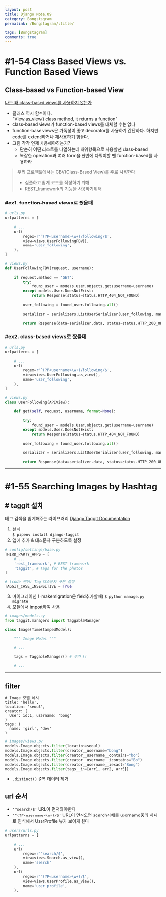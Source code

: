 ```yaml
---
layout: post
title: Django Note.09
category: Bongstagram
permalink: /Bongstagram/:title/

tags: [Bongstagram]
comments: true
---
```


# #1-54 Class Based Views vs. Function Based Views

## Class-based vs Function-based View
[나는 왜 class-based views를 사용하지 않는가](https://simpleisbetterthancomplex.com/article/2017/03/21/class-based-views-vs-function-based-views.html)

* 클래스 역시 함수이다.  
"View.as_view() class method, it returns a function"
* class-based views가 function-based views를 대체할 수는 없다
* function-base views은 가독성이 좋고 decorator를 사용하기 간단하다. 하지만 code를 extend하거나 재사용하기 힘들다.
* 그럼 각각 언제 사용해야하는가?
    * 단순히 어떤 리스트를 나열하는데 하위항목으로 사용할땐 class-based
    * 복잡한 operation과 여러 form을 한번에 다뤄야할 땐 function-based를 사용하라

>우리 프로젝트에서는 CBV(Class-Based View)를 주로 사용한다
>* 심플하고 쉽게 코드를 작성하기 위해
>* REST_framework의 기능을 사용하기위해

### #ex1. function-based views로 짰을때
```python
# urls.py
urlpatterns = [
  
    # ...
    url(
        regex=r'^(?P<username>\w+)/following/$',
        view=views.UserFollowingFBV(),
        name='user_following',
    ),
]

# views.py
def UserFollowingFBV(request, username):
    
    if request.method == 'GET':
        try:
            found_user = models.User.objects.get(username=username)
        except models.User.DoesNotExist:
            return Response(status=status.HTTP_404_NOT_FOUND)
        
        user_following = found_user.following.all()
        
        serializer = serializers.ListUserSerializer(user_following, many=True)
        
        return Response(data=serializer.data, status=status.HTTP_200_OK)
```
### #ex2. class-based views로 짰을때
```python
# urls.py
urlpatterns = [
  
    # ...
    url(
        regex=r'^(?P<username>\w+)/following/$',
        view=views.UserFollowing.as_view(),
        name='user_following',
    ),
]

# views.py
class UserFollowing(APIView):
    
    def get(self, request, username, format=None):
        
        try:
            found_user = models.User.objects.get(username=username)
        except models.User.DoesNotExist:
            return Response(status=status.HTTP_404_NOT_FOUND)
        
        user_following = found_user.following.all()
        
        serializer = serializers.ListUserSerializer(user_following, many=True)
        
        return Response(data=serializer.data, status=status.HTTP_200_OK)
```

---
# #1-55 Searching Images by Hashtag

## # taggit 설치
태그 검색을 쉽게해주는 라이브러리 [Django Taggit Documentation](https://django-taggit.readthedocs.io/en/latest/)
1. 설치  
`$ pipenv install django-taggit`
2. 앱에 추가 & 대소문자 구분하도록 설정
```python
# config/settings/base.py
THIRD_PARTY_APPS = [
    # ...
    'rest_framework', # REST framework
    'taggit', # Tags for the photos
]

# (code 맨뒤) Tag 대소문자 구분 설정
TAGGIT_CASE_INSENSITIVE = True
```
3. 마이그레이션 ! (makemigration은 field추가할때)
`$ python manage.py migrate`
4. 모듈에서 import하여 사용  
```python
# images/models.py
from taggit.managers import TaggableManager

class Image(TimeStampedModel):

    """ Image Model """

    # ...
    
    tags = TaggableManager() # 추가 !!
    
    # ...
```

---

## filter

```
# Image 모델 예시
title: 'hello',
location: 'seoul',
creator: (
  User: id:1, username: 'bong'
)
tags: (
  name: 'girl', 'dev'
)
```
```python
# images/views.py
models.Image.objects.filter(location=seoul)
models.Image.objects.filter(creator__username="bong")
models.Image.objects.filter(creator__username__contains="bo")
models.Image.objects.filter(creator__username__icontains="Bo")
models.Image.objects.filter(creator__username__iexact="Bong")
models.Image.objects.filter(tags__in=[arr1, arr2, arr3])
```
* `.distinct()` 중복 데이터 제거

## url 순서
* `'^search/$'` URL이 먼저와야한다 
* `'^(?P<username>\w+)/$'` URL이 먼저오면 search자체를 username중의 하나로 인식해서 UserProfile 뷰가 보이게 된다
```python
# users/urls.py
urlpatterns = [
  
    # ...
    url(
        regex=r'^search/$',
        view=views.Search.as_view(),
        name='search'
    ),
    url(
        regex=r'^(?P<username>\w+)/$',
        view=views.UserProfile.as_view(),
        name='user_profile',
    ),
```